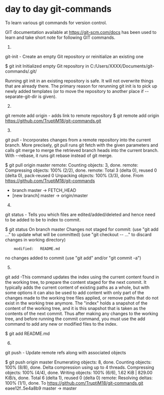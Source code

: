 # day to day git-commands

To learn various git commands for version control.

GIT documentation available at https://git-scm.com/docs has been used to learn and take short note for following GIT commands.


1.
git-init - Create an empty Git repository or reinitialize an existing one

$ git init
Initialized empty Git repository in C:/Users/XXXX/Documents/git-commands/.git/

Running git init in an existing repository is safe. 
It will not overwrite things that are already there. 
The primary reason for rerunning git init is to pick up newly added templates (or to move the repository to another place if --separate-git-dir is given).

2.
git remote add origin - adds link to remote repository
$ git remote add origin https://github.com/TruptiM18/git-commands.git


3.
git pull - Incorporates changes from a remote repository into the current branch.
More precisely, git pull runs git fetch with the given parameters and calls git merge to merge the retrieved branch heads into the current branch. With --rebase, it runs git rebase instead of git merge.

$ git pull origin master
remote: Counting objects: 3, done.
remote: Compressing objects: 100% (2/2), done.
remote: Total 3 (delta 0), reused 0 (delta 0), pack-reused 0
Unpacking objects: 100% (3/3), done.
From https://github.com/TruptiM18/git-commands
 * branch            master     -> FETCH_HEAD
 * [new branch]      master     -> origin/master

4. 
git status - Tells you which files are edited/added/deleted and hence need to be added to be to index to commit.

$ git status
On branch master
Changes not staged for commit:
  (use "git add <file>..." to update what will be committed)
  (use "git checkout -- <file>..." to discard changes in working directory)

        modified:   README.md

no changes added to commit (use "git add" and/or "git commit -a")

5.
git add -This command updates the index using the current content found in the working tree, to prepare the content staged for the next commit.
It typically adds the current content of existing paths as a whole, but with some options it can also be used to add content with only part of the changes made to the working tree files applied, or remove paths that do not exist in the working tree anymore.
The "index" holds a snapshot of the content of the working tree, and it is this snapshot that is taken as the contents of the next commit. Thus after making any changes to the working tree, and before running the commit command, you must use the add command to add any new or modified files to the index.

$ git add README.md


6.
git push - Update remote refs along with associated objects

$ git push origin master
Enumerating objects: 8, done.
Counting objects: 100% (8/8), done.
Delta compression using up to 4 threads.
Compressing objects: 100% (4/4), done.
Writing objects: 100% (6/6), 1.62 KiB | 829.00 KiB/s, done.
Total 6 (delta 1), reused 0 (delta 0)
remote: Resolving deltas: 100% (1/1), done.
To https://github.com/TruptiM18/git-commands.git
   eaee12f..5e4a8b9  master -> master



